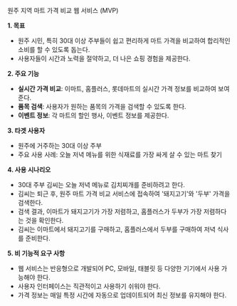 원주 지역 마트 가격 비교 웹 서비스 (MVP)

**1. 목표**

*   원주 시민, 특히 30대 이상 주부들이 쉽고 편리하게 마트 가격을 비교하여 합리적인 소비를 할 수 있도록 돕는다.
*   사용자들이 시간과 노력을 절약하고, 더 나은 쇼핑 경험을 제공한다.

**2. 주요 기능**

*   **실시간 가격 비교**: 이마트, 홈플러스, 롯데마트의 실시간 가격 정보를 비교하여 보여준다.
*   **품목 검색**: 사용자가 원하는 품목의 가격을 검색할 수 있도록 한다.
*   **이벤트 정보**: 각 마트의 할인 행사, 이벤트 정보를 제공한다.

**3. 타겟 사용자**

*   원주에 거주하는 30대 이상 주부
*   주요 사용 사례: 오늘 저녁 메뉴를 위한 식재료를 가장 싸게 살 수 있는 마트 찾기

**4. 사용 시나리오**

*   30대 주부 김씨는 오늘 저녁 메뉴로 김치찌개를 준비하려고 한다.
*   김씨는 퇴근 후, 원주 마트 가격 비교 서비스에 접속하여 '돼지고기'와 '두부' 가격을 검색한다.
*   검색 결과, 이마트가 돼지고기가 가장 저렴하고, 홈플러스가 두부가 가장 저렴하다는 것을 확인한다.
*   김씨는 이마트에서 돼지고기를 구매하고, 홈플러스에서 두부를 구매하여 저녁 식사를 준비한다.

**5. 비 기능적 요구 사항**

*   웹 서비스는 반응형으로 개발되어 PC, 모바일, 태블릿 등 다양한 기기에서 사용 가능해야 한다.
*   사용자 인터페이스는 직관적이고 사용하기 쉬워야 한다.
*   가격 정보는 매일 특정 시간에 자동으로 업데이트되어 최신 정보를 유지해야 한다.